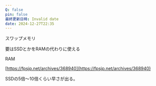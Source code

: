```yaml
---
Q: false
pin: false
最終更新日時: Invalid date
date: 2024-12-27T22:35
---
```

  

スワップメモリ

要はSSDとかをRAMの代わりに使える

  

RAM

[https://fpsjp.net/archives/368940](https://fpsjp.net/archives/368940)

SSDの5倍〜10倍くらい早さが出る。